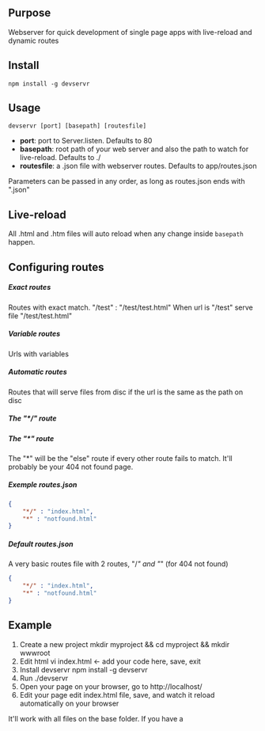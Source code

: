 
## Purpose

Webserver for quick development of single page apps with live-reload and dynamic routes

## Install

    npm install -g devservr

## Usage

    devservr [port] [basepath] [routesfile]

- **port**: port to Server.listen. Defaults to 80
- **basepath**: root path of your web server and also the path to watch for live-reload. Defaults to ./
- **routesfile**: a .json file with webserver routes. Defaults to app/routes.json

Parameters can be passed in any order, as long as routes.json ends with ".json"


## Live-reload
All .html and .htm files will auto reload when any change inside `basepath` happen.

## Configuring routes

##### Exact routes
Routes with exact match.
        "/test" : "/test/test.html"
When url is "/test" serve file "/test/test.html"

##### Variable routes
Urls with variables


##### Automatic routes
Routes that will serve files from disc if the url is the same as the path on disc


##### The "*/" route

##### The "*" route
The "*" will be the "else" route if every other route fails to match. It'll probably be your 404 not found page.

##### Exemple routes.json
```json
{
    "*/" : "index.html",
    "*" : "notfound.html"
}
```


##### Default routes.json
A very basic routes file with 2 routes, "/*" and "*" (for 404 not found)

```json
{
    "*/" : "index.html",
    "*" : "notfound.html"
}
```

## Example
1. Create a new project
    mkdir myproject && cd myproject && mkdir wwwroot
2. Edit html
    vi index.html <- add your code here, save, exit
3. Install devservr
    npm install -g devservr
4. Run
    ./devservr
5. Open your page
    on your browser, go to http://localhost/
6. Edit your page
    edit index.html file, save, and watch it reload automatically on your browser

It'll work with all files on the base folder. If you have a <script src="myscript.js"> file inside your index.html and myscript.js changes, then index.html will also reload.


## Mime types
    In case you need to add more mime types, they can be found
    here app/mime.json

## Disclaimer
Do not even think about using this in production. All file reads are synchronous and not cached.

## To-do
- directory listings?
- routes should accept a status code as a response to make it easy to test REST services. { "/api/save" : 200 }
- looks like fs.watch on windows with {recursive:true} is not recursive. Triggers only on base path changes.